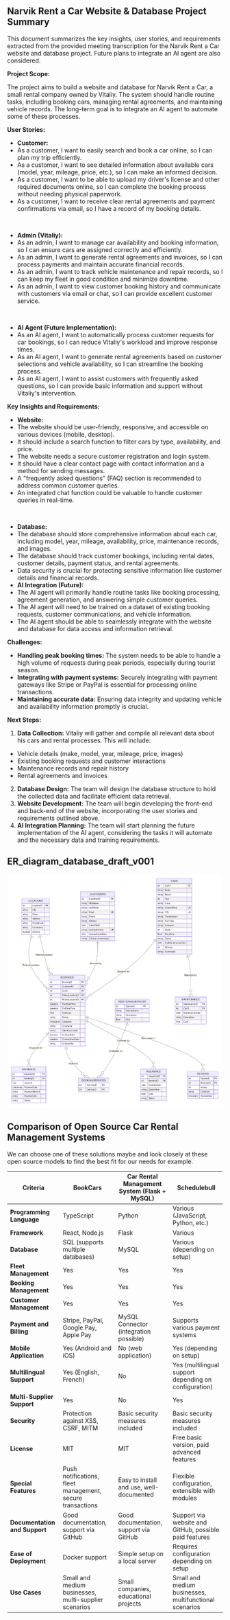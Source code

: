 ## Narvik Rent a Car Website & Database Project Summary

This document summarizes the key insights, user stories, and requirements extracted from the provided meeting transcription for the Narvik Rent a Car website and database project. Future plans to integrate an AI agent are also considered.

**Project Scope:**

The project aims to build a website and database for Narvik Rent a Car, a small rental company owned by Vitaliy. The system should handle routine tasks, including booking cars, managing rental agreements, and maintaining vehicle records. The long-term goal is to integrate an AI agent to automate some of these processes.

**User Stories:**

* **Customer:**
* As a customer, I want to easily search and book a car online, so I can plan my trip efficiently.
* As a customer, I want to see detailed information about available cars (model, year, mileage, price, etc.), so I can make an informed decision.
* As a customer, I want to be able to upload my driver's license and other required documents online, so I can complete the booking process without needing physical paperwork.
* As a customer, I want to receive clear rental agreements and payment confirmations via email, so I have a record of my booking details.
<br>

* **Admin (Vitaliy):**
* As an admin, I want to manage car availability and booking information, so I can ensure cars are assigned correctly and efficiently.
* As an admin, I want to generate rental agreements and invoices, so I can process payments and maintain accurate financial records.
* As an admin, I want to track vehicle maintenance and repair records, so I can keep my fleet in good condition and minimize downtime.
* As an admin, I want to view customer booking history and communicate with customers via email or chat, so I can provide excellent customer service.
<br>
 
* **AI Agent (Future Implementation):**
* As an AI agent, I want to automatically process customer requests for car bookings, so I can reduce Vitaliy's workload and improve response times.
* As an AI agent, I want to generate rental agreements based on customer selections and vehicle availability, so I can streamline the booking process.
* As an AI agent, I want to assist customers with frequently asked questions, so I can provide basic information and support without Vitaliy's intervention.

**Key Insights and Requirements:**

* **Website:**
* The website should be user-friendly, responsive, and accessible on various devices (mobile, desktop).
* It should include a search function to filter cars by type, availability, and price.
* The website needs a secure customer registration and login system.
* It should have a clear contact page with contact information and a method for sending messages.
* A "frequently asked questions" (FAQ) section is recommended to address common customer queries.
* An integrated chat function could be valuable to handle customer queries in real-time.
<br>

* **Database:**
* The database should store comprehensive information about each car, including model, year, mileage, availability, price, maintenance records, and images.
* The database should track customer bookings, including rental dates, customer details, payment status, and rental agreements.
* Data security is crucial for protecting sensitive information like customer details and financial records.
* **AI Integration (Future):**
* The AI agent will primarily handle routine tasks like booking processing, agreement generation, and answering simple customer queries.
* The AI agent will need to be trained on a dataset of existing booking requests, customer communications, and vehicle information.
* The AI agent should be able to seamlessly integrate with the website and database for data access and information retrieval.

**Challenges:**

* **Handling peak booking times:** The system needs to be able to handle a high volume of requests during peak periods, especially during tourist season.
* **Integrating with payment systems:** Securely integrating with payment gateways like Stripe or PayPal is essential for processing online transactions.
* **Maintaining accurate data:** Ensuring data integrity and updating vehicle and availability information promptly is crucial.

**Next Steps:**

1. **Data Collection:** Vitaliy will gather and compile all relevant data about his cars and rental processes. This will include:
* Vehicle details (make, model, year, mileage, price, images)
* Existing booking requests and customer interactions
* Maintenance records and repair history
* Rental agreements and invoices
2. **Database Design:** The team will design the database structure to hold the collected data and facilitate efficient data retrieval.
3. **Website Development:** The team will begin developing the front-end and back-end of the website, incorporating the user stories and requirements outlined above.
4. **AI Integration Planning:** The team will start planning the future implementation of the AI agent, considering the tasks it will automate and the necessary data and training requirements.


## ER_diagram_database_draft_v001
![ER_diagram_database_draft_v002](ER_diagram_database_draft_v002.png)

## Comparison of Open Source Car Rental Management Systems

We can choose one of these solutions maybe and look closely at these open source models to find the best fit for our needs for example.

| **Criteria**                      | **BookCars**                                                | **Car Rental Management System (Flask + MySQL)**             | **Schedulebull**                                            |
|-----------------------------------|-------------------------------------------------------------|-------------------------------------------------------------|-------------------------------------------------------------|
| **Programming Language**          | TypeScript                                                  | Python                                                      | Various (JavaScript, Python, etc.)                          |
| **Framework**                     | React, Node.js                                              | Flask                                                       | Various                                                     |
| **Database**                      | SQL (supports multiple databases)                           | MySQL                                                       | Various (depending on setup)                                |
| **Fleet Management**              | Yes                                                         | Yes                                                         | Yes                                                         |
| **Booking Management**            | Yes                                                         | Yes                                                         | Yes                                                         |
| **Customer Management**           | Yes                                                         | Yes                                                         | Yes                                                         |
| **Payment and Billing**           | Stripe, PayPal, Google Pay, Apple Pay                        | MySQL Connector (integration possible)                      | Supports various payment systems                            |
| **Mobile Application**            | Yes (Android and iOS)                                       | No (web application)                                        | Yes (depending on setup)                                    |
| **Multilingual Support**          | Yes (English, French)                                       | No                                                          | Yes (multilingual support depending on configuration)       |
| **Multi-Supplier Support**        | Yes                                                         | No                                                          | Yes                                                         |
| **Security**                      | Protection against XSS, CSRF, MITM                          | Basic security measures included                            | Basic security measures included                            |
| **License**                       | MIT                                                         | MIT                                                         | Free basic version, paid advanced features                  |
| **Special Features**              | Push notifications, fleet management, secure transactions   | Easy to install and use, well-documented                    | Flexible configuration, extensible with modules             |
| **Documentation and Support**     | Good documentation, support via GitHub                      | Good documentation, support via GitHub                      | Support via website and GitHub, possible paid features      |
| **Ease of Deployment**            | Docker support                                              | Simple setup on a local server                              | Requires configuration depending on setup                   |
| **Use Cases**                     | Small and medium businesses, multi-supplier scenarios       | Small companies, educational projects                       | Small and medium businesses, multifunctional scenarios      |